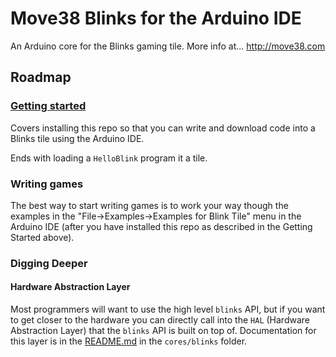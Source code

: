 # Move38 Blinks for the Arduino IDE
An Arduino core for the Blinks gaming tile. More info at...
http://move38.com

## Roadmap

### [Getting started](Getting-started.md)

Covers installing this repo so that you can write and download code into a Blinks tile using the Arduino IDE. 

Ends with loading a `HelloBlink` program it a tile.

### Writing games

The best way to start writing games is to work your way though the examples in the "File->Examples->Examples for Blink Tile" menu in the Arduino IDE (after you have installed this repo as described in the Getting Started above).  
  

### Digging Deeper

#### Hardware Abstraction Layer

Most programmers will want to use the high level `blinks` API, but if you want to get closer to the hardware you can directly call into the `HAL` (Hardware Abstraction Layer) that the `blinks` API is built on top of. Documentation for this layer is in the [README.md](cores/blinks/README.md) in the `cores/blinks` folder.
